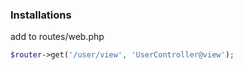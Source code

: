 ### Installations

add to routes/web.php
```php
$router->get('/user/view', 'UserController@view');
```
